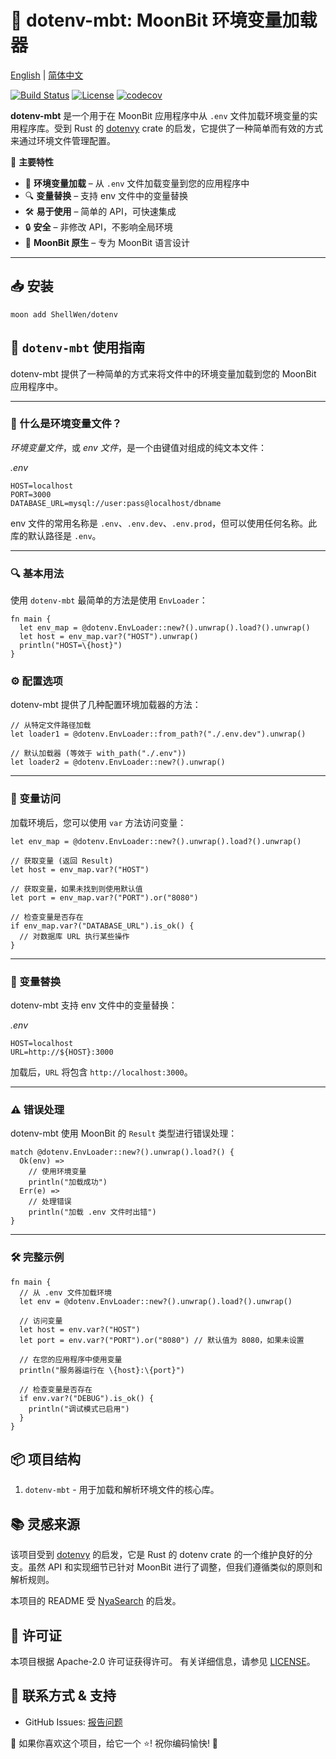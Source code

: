 # 📄 dotenv-mbt: MoonBit 环境变量加载器

[English](https://github.com/moonbit-community/dotenv-mbt/blob/master/README.md) | [简体中文](https://github.com/moonbit-community/dotenv-mbt/blob/master/README_zh_CN.md)

[![Build Status](https://img.shields.io/github/actions/workflow/status/moonbit-community/dotenv-mbt/check.yaml)](https://github.com/moonbit-community/dotenv-mbt/actions)
[![License](https://img.shields.io/github/license/moonbit-community/dotenv-mbt)](LICENSE)
[![codecov](https://codecov.io/gh/moonbit-community/dotenv-mbt/branch/master/graph/badge.svg)](https://codecov.io/gh/moonbit-community/dotenv-mbt)

**dotenv-mbt** 是一个用于在 MoonBit 应用程序中从 `.env` 文件加载环境变量的实用程序库。受到 Rust 的 [dotenvy](https://github.com/allan2/dotenvy) crate 的启发，它提供了一种简单而有效的方式来通过环境文件管理配置。

🚀 **主要特性**

- 🔄 **环境变量加载** – 从 `.env` 文件加载变量到您的应用程序中
- 🔍 **变量替换** – 支持 env 文件中的变量替换
- 🛠️ **易于使用** – 简单的 API，可快速集成
- 🔒 **安全** – 非修改 API，不影响全局环境
- 🌟 **MoonBit 原生** – 专为 MoonBit 语言设计

---

## 📥 安装

```
moon add ShellWen/dotenv
```

## **🚀 `dotenv-mbt` 使用指南**

dotenv-mbt 提供了一种简单的方式来将文件中的环境变量加载到您的 MoonBit 应用程序中。

---

### **📝 什么是环境变量文件？**

_环境变量文件_，或 _env 文件_，是一个由键值对组成的纯文本文件：

_.env_

```
HOST=localhost
PORT=3000
DATABASE_URL=mysql://user:pass@localhost/dbname
```

env 文件的常用名称是 `.env`、`.env.dev`、`.env.prod`，但可以使用任何名称。此库的默认路径是 `.env`。

---

### **🔍 基本用法**

使用 `dotenv-mbt` 最简单的方法是使用 `EnvLoader`：

```moonbit
fn main {
  let env_map = @dotenv.EnvLoader::new?().unwrap().load?().unwrap()
  let host = env_map.var?("HOST").unwrap()
  println("HOST=\{host}")
}
```

### **⚙️ 配置选项**

dotenv-mbt 提供了几种配置环境加载器的方法：

```moonbit
// 从特定文件路径加载
let loader1 = @dotenv.EnvLoader::from_path?("./.env.dev").unwrap()

// 默认加载器 (等效于 with_path("./.env"))
let loader2 = @dotenv.EnvLoader::new?().unwrap()
```

---

### **🔄 变量访问**

加载环境后，您可以使用 `var` 方法访问变量：

```moonbit
let env_map = @dotenv.EnvLoader::new?().unwrap().load?().unwrap()

// 获取变量 (返回 Result)
let host = env_map.var?("HOST")

// 获取变量，如果未找到则使用默认值
let port = env_map.var?("PORT").or("8080")

// 检查变量是否存在
if env_map.var?("DATABASE_URL").is_ok() {
  // 对数据库 URL 执行某些操作
}
```

---

### **🔀 变量替换**

dotenv-mbt 支持 env 文件中的变量替换：

_.env_

```
HOST=localhost
URL=http://${HOST}:3000
```

加载后，`URL` 将包含 `http://localhost:3000`。

---

### **⚠️ 错误处理**

dotenv-mbt 使用 MoonBit 的 `Result` 类型进行错误处理：

```moonbit
match @dotenv.EnvLoader::new?().unwrap().load?() {
  Ok(env) =>
    // 使用环境变量
    println("加载成功")
  Err(e) =>
    // 处理错误
    println("加载 .env 文件时出错")
}
```

---

### **🛠️ 完整示例**

```moonbit
fn main {
  // 从 .env 文件加载环境
  let env = @dotenv.EnvLoader::new?().unwrap().load?().unwrap()

  // 访问变量
  let host = env.var?("HOST")
  let port = env.var?("PORT").or("8080") // 默认值为 8080，如果未设置

  // 在您的应用程序中使用变量
  println("服务器运行在 \{host}:\{port}")

  // 检查变量是否存在
  if env.var?("DEBUG").is_ok() {
    println("调试模式已启用")
  }
}
```

## 📦 项目结构

1. `dotenv-mbt` - 用于加载和解析环境文件的核心库。

## 📚 灵感来源

该项目受到 [dotenvy](https://github.com/allan2/dotenvy) 的启发，它是 Rust 的 dotenv crate 的一个维护良好的分支。虽然 API 和实现细节已针对 MoonBit 进行了调整，但我们遵循类似的原则和解析规则。

本项目的 README 受 [NyaSearch](https://github.com/moonbit-community/NyaSearch) 的启发。

## 📜 许可证

本项目根据 Apache-2.0 许可证获得许可。 有关详细信息，请参见 [LICENSE](https://github.com/moonbit-community/dotenv-mbt/blob/master/LICENSE)。

## 📢 联系方式 & 支持

- GitHub Issues: [报告问题](https://github.com/moonbit-community/dotenv-mbt/issues)

👋 如果你喜欢这个项目，给它一个 ⭐! 祝你编码愉快! 🚀
